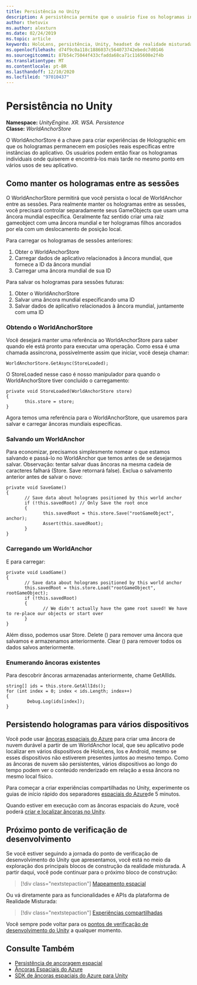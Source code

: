 ```yaml
---
title: Persistência no Unity
description: A persistência permite que o usuário fixe os hologramas individuais onde quer que desejam e, em seguida, encontre-os mais tarde em muitos usos de seu aplicativo.
author: thetuvix
ms.author: alexturn
ms.date: 02/24/2019
ms.topic: article
keywords: HoloLens, persistência, Unity, headset de realidade misturada, headset de realidade mista do Windows, headset da realidade virtual
ms.openlocfilehash: d74f9c0a118c1886037c564073742ebedc7d0146
ms.sourcegitcommit: 87b54c75044f433cfadda68ca71c1165608e2f4b
ms.translationtype: MT
ms.contentlocale: pt-BR
ms.lasthandoff: 12/10/2020
ms.locfileid: "97010437"
---
```

# <a name="persistence-in-unity"></a>Persistência no Unity

**Namespace:** *UnityEngine. XR. WSA. Persistence*<br>
**Classe:** *WorldAnchorStore*

O WorldAnchorStore é a chave para criar experiências de Holographic em que os hologramas permanecem em posições reais específicas entre instâncias do aplicativo. Os usuários podem então fixar os hologramas individuais onde quiserem e encontrá-los mais tarde no mesmo ponto em vários usos de seu aplicativo.

## <a name="how-to-persist-holograms-across-sessions"></a>Como manter os hologramas entre as sessões

O WorldAnchorStore permitirá que você persista o local de WorldAnchor entre as sessões. Para realmente manter os hologramas entre as sessões, você precisará controlar separadamente seus GameObjects que usam uma âncora mundial específica. Geralmente faz sentido criar uma raiz gameobject com uma âncora mundial e ter hologramas filhos ancorados por ela com um deslocamento de posição local.

Para carregar os hologramas de sessões anteriores:
1. Obter o WorldAnchorStore
2. Carregar dados de aplicativo relacionados à âncora mundial, que fornece a ID da âncora mundial
3. Carregar uma âncora mundial de sua ID

Para salvar os hologramas para sessões futuras:
1. Obter o WorldAnchorStore
2. Salvar uma âncora mundial especificando uma ID
3. Salvar dados de aplicativo relacionados à âncora mundial, juntamente com uma ID

### <a name="getting-the-worldanchorstore"></a>Obtendo o WorldAnchorStore

Você desejará manter uma referência ao WorldAnchorStore para saber quando ele está pronto para executar uma operação. Como essa é uma chamada assíncrona, possivelmente assim que iniciar, você deseja chamar:

```
WorldAnchorStore.GetAsync(StoreLoaded);
```

O StoreLoaded nesse caso é nosso manipulador para quando o WorldAnchorStore tiver concluído o carregamento:

```
private void StoreLoaded(WorldAnchorStore store)
{
       this.store = store;
}
```

Agora temos uma referência para o WorldAnchorStore, que usaremos para salvar e carregar âncoras mundiais específicas.

### <a name="saving-a-worldanchor"></a>Salvando um WorldAnchor

Para economizar, precisamos simplesmente nomear o que estamos salvando e passá-lo no WorldAnchor que temos antes de se desejarmos salvar. Observação: tentar salvar duas âncoras na mesma cadeia de caracteres falhará (Store. Save retornará false). Exclua o salvamento anterior antes de salvar o novo:

```
private void SaveGame()
{
       // Save data about holograms positioned by this world anchor
       if (!this.savedRoot) // Only Save the root once
       {
              this.savedRoot = this.store.Save("rootGameObject", anchor);
              Assert(this.savedRoot);
       }
}
```

### <a name="loading-a-worldanchor"></a>Carregando um WorldAnchor

E para carregar:

```
private void LoadGame()
{
       // Save data about holograms positioned by this world anchor
       this.savedRoot = this.store.Load("rootGameObject", rootGameObject);
       if (!this.savedRoot)
       {
              // We didn't actually have the game root saved! We have to re-place our objects or start over
       }
}
```

Além disso, podemos usar Store. Delete () para remover uma âncora que salvamos e armazenamos anteriormente. Clear () para remover todos os dados salvos anteriormente.

### <a name="enumerating-existing-anchors"></a>Enumerando âncoras existentes

Para descobrir âncoras armazenadas anteriormente, chame GetAllIds.

```
string[] ids = this.store.GetAllIds();
for (int index = 0; index < ids.Length; index++)
{
        Debug.Log(ids[index]);
}
```

## <a name="persisting-holograms-for-multiple-devices"></a>Persistendo hologramas para vários dispositivos

Você pode usar <a href="https://docs.microsoft.com/azure/spatial-anchors/overview" target="_blank">âncoras espaciais do Azure</a> para criar uma âncora de nuvem durável a partir de um WorldAnchor local, que seu aplicativo pode localizar em vários dispositivos de HoloLens, Ios e Android, mesmo se esses dispositivos não estiverem presentes juntos ao mesmo tempo.  Como as âncoras de nuvem são persistentes, vários dispositivos ao longo do tempo podem ver o conteúdo renderizado em relação a essa âncora no mesmo local físico.

Para começar a criar experiências compartilhadas no Unity, experimente os guias de início rápido dos separadores <a href="https://docs.microsoft.com/azure/spatial-anchors/unity-overview" target="_blank">espaciais do Azure</a>de 5 minutos.

Quando estiver em execução com as âncoras espaciais do Azure, você poderá <a href="https://docs.microsoft.com/azure/spatial-anchors/concepts/create-locate-anchors-unity" target="_blank">criar e localizar âncoras no Unity</a>.

## <a name="next-development-checkpoint"></a>Próximo ponto de verificação de desenvolvimento

Se você estiver seguindo a jornada do ponto de verificação de desenvolvimento do Unity que apresentamos, você está no meio da exploração dos principais blocos de construção da realidade misturada. A partir daqui, você pode continuar para o próximo bloco de construção:

> [!div class="nextstepaction"]
> [Mapeamento espacial](spatial-mapping-in-unity.md)

Ou vá diretamente para as funcionalidades e APIs da plataforma de Realidade Misturada:

> [!div class="nextstepaction"]
> [Experiências compartilhadas](shared-experiences-in-unity.md)

Você sempre pode voltar para os [pontos de verificação de desenvolvimento do Unity](unity-development-overview.md#2-core-building-blocks) a qualquer momento.

## <a name="see-also"></a>Consulte Também
* [Persistência de ancoragem espacial](../../design/coordinate-systems.md#spatial-anchor-persistence)
* <a href="https://docs.microsoft.com/azure/spatial-anchors" target="_blank">Âncoras Espaciais do Azure</a>
* <a href="https://docs.microsoft.com/dotnet/api/Microsoft.Azure.SpatialAnchors" target="_blank">SDK de âncoras espaciais do Azure para Unity</a>
